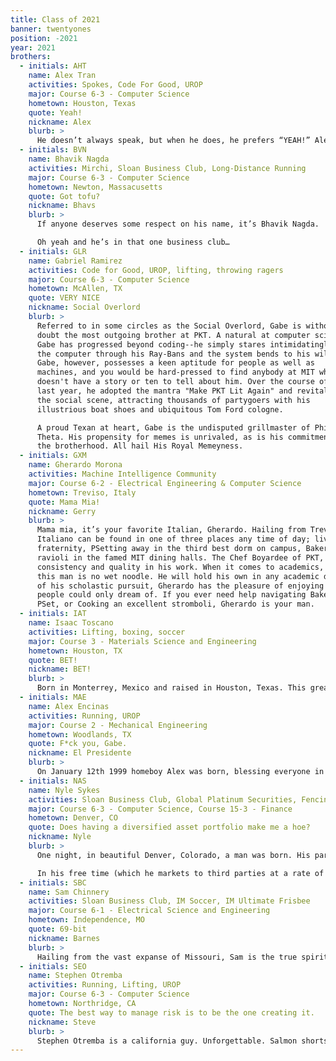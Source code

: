```yaml
---
title: Class of 2021
banner: twentyones
position: -2021
year: 2021
brothers:
  - initials: AHT
    name: Alex Tran
    activities: Spokes, Code For Good, UROP
    major: Course 6-3 - Computer Science
    hometown: Houston, Texas
    quote: Yeah!
    nickname: Alex
    blurb: >
      He doesn’t always speak, but when he does, he prefers “YEAH!” Alex Tran is the most interesting man in the world. He once defused a riot in Turkey by speaking Turkish… in French. When he writes in a textbook, it immediately increases in value. Once, he likened machine learning to teaching a dog to sit. He gives professors PSETS, and his tests come pre-marked with 100%. S^3 asks him for sick days, purely out of respect. He knows all forms of martial arts, including the three that only he knows. No human fully understands his story — because it’s too much knowledge for mere mortals. Not even we know all the details of Alex Tran’s existence, but as he always says — “Stay bros my friends.”
  - initials: BVN
    name: Bhavik Nagda
    activities: Mirchi, Sloan Business Club, Long-Distance Running
    major: Course 6-3 - Computer Science
    hometown: Newton, Massacusetts
    quote: Got tofu?
    nickname: Bhavs
    blurb: >
      If anyone deserves some respect on his name, it’s Bhavik Nagda.  Born a mere 20 minutes from the MIT homeland in Newton, Massachusetts, young Bhavik was destined for greatness from the minute the world was graced with his presence.  In high school, Bhavik turned heads and wooed the ladies as a world class distance runner, allowing him to literally excel past his competiton in everything he did.  If there was a lonely girl within a mile, you could be certain that Bhavik would be there in 4:30 or less to comfort her.  But alas, when his high school days came to an end, Bhavik realized that although he was the fastest who had ever walked the streets of Newton, he had been running from his true passion all along…THE ART OF DANCE.  Immediately upon entering MIT, he sought far and wide for an outlet to demonstrate his true passion.  The search ended when he found his gem, his pride and joy, his queen, the Mirchi Dance Team.  Now, Bhavik can be found pouring his heart and soul into his craft at all hours of the day, perfecting his Bollywood Fusion style dancing.  Many call Bhavik for a “ghost” since he is rarely seen off of the dance floor.  But if you ask him, he’d rather be called a GOAT. 

      Oh yeah and he’s in that one business club…
  - initials: GLR
    name: Gabriel Ramirez 
    activities: Code for Good, UROP, lifting, throwing ragers
    major: Course 6-3 - Computer Science
    hometown: McAllen, TX
    quote: VERY NICE
    nickname: Social Overlord
    blurb: >
      Referred to in some circles as the Social Overlord, Gabe is without
      doubt the most outgoing brother at PKT. A natural at computer science,
      Gabe has progressed beyond coding--he simply stares intimidatingly at
      the computer through his Ray-Bans and the system bends to his will.
      Gabe, however, possesses a keen aptitude for people as well as
      machines, and you would be hard-pressed to find anybody at MIT who
      doesn't have a story or ten to tell about him. Over the course of the
      last year, he adopted the mantra "Make PKT Lit Again" and revitalized
      the social scene, attracting thousands of partygoers with his
      illustrious boat shoes and ubiquitous Tom Ford cologne.

      A proud Texan at heart, Gabe is the undisputed grillmaster of Phi Kappa
      Theta. His propensity for memes is unrivaled, as is his commitment to
      the brotherhood. All hail His Royal Memeyness.
  - initials: GXM
    name: Gherardo Morona 
    activities: Machine Intelligence Community
    major: Course 6-2 - Electrical Engineering & Computer Science
    hometown: Treviso, Italy
    quote: Mama Mia!
    nickname: Gerry
    blurb: >
      Mama mia, it’s your favorite Italian, Gherardo. Hailing from Treviso, Italy, the stallone
      Italiano can be found in one of three places any time of day; living it up in your number one MIT
      fraternity, PSetting away in the third best dorm on campus, Baker; or subsisting on linguini and
      ravioli in the famed MIT dining halls. The Chef Boyardee of PKT, Gherardo has shown
      consistency and quality in his work. When it comes to academics, namely computer science,
      this man is no wet noodle. He will hold his own in any academic discussion or debate. Outside
      of his scholastic pursuit, Gherardo has the pleasure of enjoying weather us normal height
      people could only dream of. If you ever need help navigating Baker, working on a course 6
      PSet, or Cooking an excellent stromboli, Gherardo is your man.
  - initials: IAT
    name: Isaac Toscano
    activities: Lifting, boxing, soccer
    major: Course 3 - Materials Science and Engineering
    hometown: Houston, TX
    quote: BET!
    nickname: BET!
    blurb: >
      Born in Monterrey, Mexico and raised in Houston, Texas. This great swimmer has shown that is really is possible to start from the bottom and make it to the top. Isaac has shown this both academically and in boxing. He went undefeated for most of his boxing career and had to stop because of a couple of unfortunate events. However, he went from being a chubby kid to becoming a legend in the gym. He is the definition for a “gentle giant”. This man would run around the world for his brothers at any moments request. However, if you make him mad or make those that he loves upset, you should be prepared to face the punching power equivalent to Thanos’s fist. Seriously though, Isaac might look tall and scary on the outside. But he is a caring and loving individual. 
  - initials: MAE
    name: Alex Encinas
    activities: Running, UROP
    major: Course 2 - Mechanical Engineering
    hometown: Woodlands, TX
    quote: F*ck you, Gabe.
    nickname: El Presidente
    blurb: >
      On January 12th 1999 homeboy Alex was born, blessing everyone in his city of Guadalajara, Jalisco, Mexico with his presence. From his amazing athletic build and charming smile to his WILD party habits and great wealth Manuel Alejandro Encinas Maqueda is a student you definitely want to look out for. Let us start with his time in Texas. After spending some time in Mexico, Alex grew up in the wealthiest suburb of Texas: The Woodlands. Eating a five star meal cooked by a personal chef brought all the way from the exotic lands of the east is one way he'd occupy his time on a typical weekend night. It isn’t the fact that Alex would show up to his High School in a white Ferrari or the fact that he could buy you a $300 steak on a Friday Night that makes Alex such an amazing individual, most of all it is Alex’s kindness and leadership that makes him such a valuable brother in our fraternity. If you ever catch this man at a party you best bet he will be one of the ones bringing the house down (not literally) but it’ll be a pretty good party, you’ll even probably hear him say “bet” or you’ll see the big swole giant standing next to him saying “bet” 3 or 4 times a minute (it’s a popular word). His favorite hobbies include partying all night (on a Friday night... school is important) and running (especially away from the cops). Make sure you look out for my Mexican brother from another mother.
  - initials: NAS
    name: Nyle Sykes
    activities: Sloan Business Club, Global Platinum Securities, Fencing
    major: Course 6-3 - Computer Science, Course 15-3 - Finance
    hometown: Denver, CO
    quote: Does having a diversified asset portfolio make me a hoe?
    nickname: Nyle
    blurb: >
      One night, in beautiful Denver, Colorado, a man was born. His parents would've named him Discounted Cash Flow, but that was too long. So they named him Nyle. Nyle Sykes. Legend has it that his first three words were "mergers and acquisitions," and with his fourth word he brought into existence the modern economy. Nyle speaks fluent pitch deck, so fluent in fact that Goldman Sachs once turned to him for investment advice. Unfortunately, though, Nyle's financial aptitude was so vast that his assistance led to a period of hyperinflation that crashed the Zimbabwean economy, which is still reeling to this day.

      In his free time (which he markets to third parties at a rate of no less than $400,000/hour), Nyle enjoys playing with long pointy sticks. This was found to be politically incorrect, so he took up fencing instead. At some point in his standard 32-hour workday, he is a member of the Sloan Business Club and is an analyst for two student-run investment funds, both of which he manages singlehandedly. In his sleep.
  - initials: SBC
    name: Sam Chinnery
    activities: Sloan Business Club, IM Soccer, IM Ultimate Frisbee
    major: Course 6-1 - Electrical Science and Engineering
    hometown: Independence, MO
    quote: 69-bit
    nickname: Barnes
    blurb: >
      Hailing from the vast expanse of Missouri, Sam is the true spiritual successor of Elon Musk. Having made a 32 bit computer at an early age, he came to MIT with the sole desire to learn the ways of the 64 bit computer. However, after an experiment went horribly wrong, he became the 64 bit computer. Now, he spends much of his time hidden away in the darkest corners of the Stata loading docks sifting through piles of machinery. Nobody knows for what he looks. Nobody knows of what he speaks. Nobody knows for what purpose he is here. Nobody dares approach him. He does not learn from his professors, for he taught the professors that taught his professors. When he isn't taking apart microwaves and projectors to build tesla coils and who knows what else, you can find him meandering around campus with naught but his guitar and the shoes on his feet as he ponders the potential implications of the fabrication of miniaturized, high-density PCBs on the American psyche. Do not question this man, for your questions will run out far before his knowledge.
  - initials: SEO
    name: Stephen Otremba
    activities: Running, Lifting, UROP
    major: Course 6-3 - Computer Science
    hometown: Northridge, CA
    quote: The best way to manage risk is to be the one creating it.
    nickname: Steve
    blurb: >
      Stephen Otremba is a california guy. Unforgettable. Salmon shorts, flowy long hair on top. Sun-kissed skin so hot he'll melt your popsicle. Oh oh oh oh...Perhaps a figment of Katy Perry’s imagination, the man is an allstar— you might find him slashing through his coding psets, or racing himself on a casual run, or simultaneously lifting and spitting barz. Stephen also serves as risk manager, protecting the house and its contents from harm during parties. With his speed, composed demeanor, and golden hair, there’s no doubt the man will someday colonize neptune. And when he does, he’ll invite PKT to come live with him. He’s a real brotremba.
---
```

